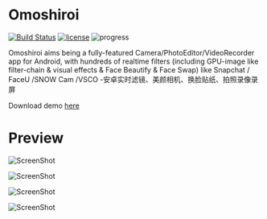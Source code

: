 # Omoshiroi
[![Build Status](https://travis-ci.org/Martin20150405/Omoshiroi.svg?branch=master)](https://travis-ci.org/Martin20150405/Omoshiroi) [![license](https://img.shields.io/github/license/mashape/apistatus.svg)](LECENSE)  ![progress](http://progressed.io/bar/55?title=Progress)

Omoshiroi aims being a fully-featured Camera/PhotoEditor/VideoRecorder app for Android, with hundreds of realtime filters (including GPU-image like filter-chain & visual effects & Face Beautify & Face Swap)  like Snapchat / FaceU /SNOW Cam /VSCO -安卓实时滤镜、美颜相机、换脸贴纸、拍照录像录屏 
 
Download demo [here](https://raw.githubusercontent.com/Martin20150405/Omoshiroi/master/app/app-release.apk)

# Preview
![ScreenShot](https://github.com/Martin20150405/Omoshiroi/blob/master/screenshots/camera_preview.png)

![ScreenShot](https://github.com/Martin20150405/Omoshiroi/blob/master/screenshots/camera_preview_2.png)

![ScreenShot](https://github.com/Martin20150405/Omoshiroi/blob/master/screenshots/demo_cap1.png)

![ScreenShot](https://github.com/Martin20150405/Omoshiroi/blob/master/screenshots/demo_cap2.png)
